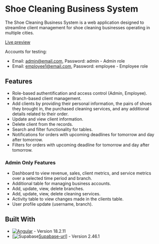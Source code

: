 # Shoe Cleaning Business System

The Shoe Cleaning Business System is a web application designed to streamline client management for shoe cleaning businesses operating in multiple cities.

[Live preview](https://dobirceanumihai.github.io/shoe-cleaning-business-system/#/login)

Accounts for testing:

* Email: admin@email.com, Password: admin  -  Admin role
* Email: employee1@email.com, Password: employee  -  Employee role

## Features

* Role-based authentification and access control (Admin, Employee).
* Branch-based client management.
* Add clients by providing their personal information, the pairs of shoes they brought in, the purchased cleaning services, and any additional details related to their order.
* Update and view client information.
* Delete client from the records.
* Search and filter functionality for tables.
* Notifications for orders with upcoming deadlines for tomorrow and day after tomorrow.
* Filters for orders with upcoming deadline for tomorrow and day after tomorrow.

### Admin Only Features

* Dashboard to view revenue, sales, client metrics, and service metrics over a selected time period and branch.
* Additional table for managing business accounts.
* Add, update, view, delete branches.
* Add, update, view, delete cleaning services.
* Activity table to view changes made in the clients table.
* User profile update (username, branch).

## Built With

* [![Angular][Angular.io]][Angular-url] - Version 18.2.11
* [![Supabase][Supabase.io][Supabase-url]] - Version 2.46.1

[Angular.io]: https://img.shields.io/badge/Angular-DD0031?style=for-the-badge&logo=angular&logoColor=white
[Angular-url]: https://angular.io/

[Supabase.io]: https://img.shields.io/badge/Supabase-3ECF8E?style=for-the-badge&logo=supabase&logoColor=white
[Supabase-url]: https://supabase.com/
